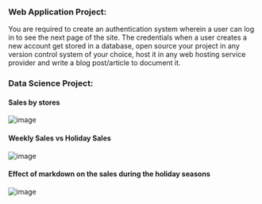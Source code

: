 ### **Web Application Project:**

You are required to create an authentication system wherein a user can log in to see the next page of the site. The credentials when a user creates a new account get stored in a database, open source your project in any version  control system of your choice, host it in any web hosting service provider and write a blog post/article  to document  it.

### **Data Science Project:**

#### Sales by stores
![image](https://user-images.githubusercontent.com/48374660/131227773-75ab7377-846e-4310-affe-8704d64ca53a.png)

#### Weekly Sales vs Holiday Sales
![image](https://user-images.githubusercontent.com/48374660/131227789-71abde5e-9c38-4a27-810d-beeb009773e8.png)

#### Effect of markdown on the sales during the holiday seasons
![image](https://user-images.githubusercontent.com/48374660/131227870-d0c159a0-620a-47c3-8ede-751199879c5a.png)


